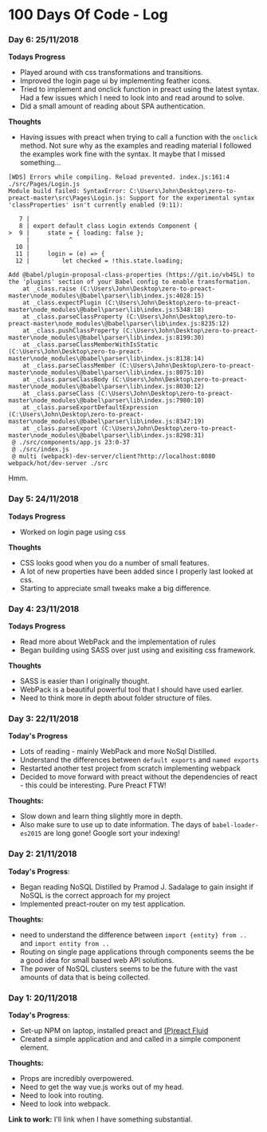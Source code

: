 # 100 Days Of Code - Log

### Day 6: 25/11/2018

**Todays Progress**
* Played around with css transformations and transitions. 
* Improved the login page ui by implementing feather icons.
* Tried to implement and onclick function in preact using the latest syntax. Had a few issues which I need to look into and read around to solve.
* Did a small amount of reading about SPA authentication.

**Thoughts**
* Having issues with preact when trying to call a function with the `onclick` method. Not sure why as the examples and reading material I followed the examples work fine with the syntax. It maybe that I missed something...

```
[WDS] Errors while compiling. Reload prevented. index.js:161:4
./src/Pages/Login.js
Module build failed: SyntaxError: C:\Users\John\Desktop\zero-to-preact-master\src\Pages\Login.js: Support for the experimental syntax 'classProperties' isn't currently enabled (9:11):

   7 | 
   8 | export default class Login extends Component {
>  9 |     state = { loading: false };
     |           ^
  10 | 
  11 |     login = (e) => {
  12 |         let checked = !this.state.loading;

Add @babel/plugin-proposal-class-properties (https://git.io/vb4SL) to the 'plugins' section of your Babel config to enable transformation.
    at _class.raise (C:\Users\John\Desktop\zero-to-preact-master\node_modules\@babel\parser\lib\index.js:4028:15)
    at _class.expectPlugin (C:\Users\John\Desktop\zero-to-preact-master\node_modules\@babel\parser\lib\index.js:5348:18)
    at _class.parseClassProperty (C:\Users\John\Desktop\zero-to-preact-master\node_modules\@babel\parser\lib\index.js:8235:12)
    at _class.pushClassProperty (C:\Users\John\Desktop\zero-to-preact-master\node_modules\@babel\parser\lib\index.js:8199:30)
    at _class.parseClassMemberWithIsStatic (C:\Users\John\Desktop\zero-to-preact-master\node_modules\@babel\parser\lib\index.js:8138:14)
    at _class.parseClassMember (C:\Users\John\Desktop\zero-to-preact-master\node_modules\@babel\parser\lib\index.js:8075:10)
    at _class.parseClassBody (C:\Users\John\Desktop\zero-to-preact-master\node_modules\@babel\parser\lib\index.js:8030:12)
    at _class.parseClass (C:\Users\John\Desktop\zero-to-preact-master\node_modules\@babel\parser\lib\index.js:7980:10)
    at _class.parseExportDefaultExpression (C:\Users\John\Desktop\zero-to-preact-master\node_modules\@babel\parser\lib\index.js:8347:19)
    at _class.parseExport (C:\Users\John\Desktop\zero-to-preact-master\node_modules\@babel\parser\lib\index.js:8298:31)
 @ ./src/components/app.js 23:0-37
 @ ./src/index.js
 @ multi (webpack)-dev-server/client?http://localhost:8080 webpack/hot/dev-server ./src
```

Hmm.


### Day 5: 24/11/2018

**Todays Progress**

* Worked on login page using css

**Thoughts**

* CSS looks good when you do a number of small features.
* A lot of new properties have been added since I properly last looked at css.
* Starting to appreciate small tweaks make a big difference.

### Day 4: 23/11/2018

**Todays Progress**

* Read more about WebPack and the implementation of rules
* Began building using SASS over just using and exisiting css framework.

**Thoughts**

* SASS is easier than I originally thought.
* WebPack is a beautiful powerful tool that I should have used earlier.
* Need to think more in depth about folder structure of files.

### Day 3: 22/11/2018

**Today's Progress**

* Lots of reading - mainly WebPack and more NoSql Distilled.
*   Understand the differences between `default exports` and `named exports`
* Restarted another test project from scratch implementing webpack
* Decided to move forward with preact without the dependencies of react - this could be interesting. Pure Preact FTW!

**Thoughts:**

* Slow down and learn thing slightly more in depth.
* Also make sure to use up to date information. The days of `babel-loader-es2015` are long gone! Google sort your indexing!

### Day 2: 21/11/2018

**Today's Progress**:

* Began reading NoSQL Distilled by Pramod J. Sadalage to gain insight if NoSQL is the correct approach for my project
* Implemented preact-router on my test application.

**Thoughts:**

* need to understand the difference between `import {entity} from ..` and `import entity from ..`
* Routing on single page applications through components seems the be a good idea for small based web API solutions.
* The power of NoSQL clusters seems to be the future with the vast amounts of data that is being collected.

### Day 1: 20/11/2018

**Today's Progress**: 

* Set-up NPM on laptop, installed preact and [(P)react Fluid](https://ajainvivek.github.io/preact-fluid/ "Preact Fluid")
* Created a simple application and and called in a simple component element.

**Thoughts:** 

* Props are incredibly overpowered. 
* Need to get the way vue.js works out of my head.
* Need to look into routing.
* Need to look into webpack.

**Link to work:** I'll link when I have something substantial. 

